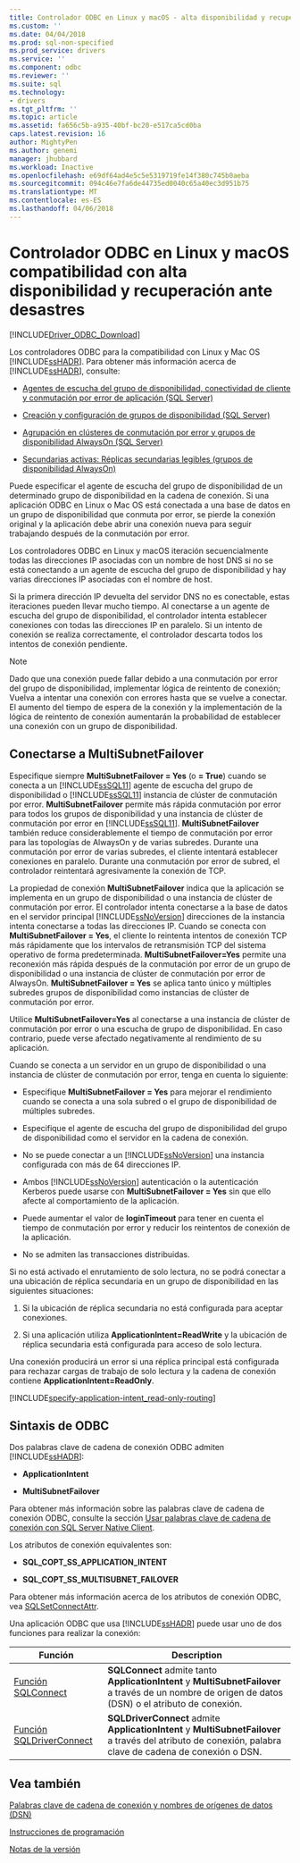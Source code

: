```yaml
---
title: Controlador ODBC en Linux y macOS - alta disponibilidad y recuperación ante desastres | Documentos de Microsoft
ms.custom: ''
ms.date: 04/04/2018
ms.prod: sql-non-specified
ms.prod_service: drivers
ms.service: ''
ms.component: odbc
ms.reviewer: ''
ms.suite: sql
ms.technology:
- drivers
ms.tgt_pltfrm: ''
ms.topic: article
ms.assetid: fa656c5b-a935-40bf-bc20-e517ca5cd0ba
caps.latest.revision: 16
author: MightyPen
ms.author: genemi
manager: jhubbard
ms.workload: Inactive
ms.openlocfilehash: e69df64ad4e5c5e5319719fe14f380c745b0aeba
ms.sourcegitcommit: 094c46e7fa6de44735ed0040c65a40ec3d951b75
ms.translationtype: MT
ms.contentlocale: es-ES
ms.lasthandoff: 04/06/2018
---
```

# <a name="odbc-driver-on-linux-and-macos-support-for-high-availability-and-disaster-recovery"></a>Controlador ODBC en Linux y macOS compatibilidad con alta disponibilidad y recuperación ante desastres
[!INCLUDE[Driver_ODBC_Download](../../../includes/driver_odbc_download.md)]

Los controladores ODBC para la compatibilidad con Linux y Mac OS [!INCLUDE[ssHADR](../../../includes/sshadr_md.md)]. Para obtener más información acerca de [!INCLUDE[ssHADR](../../../includes/sshadr_md.md)], consulte:  
  
-   [Agentes de escucha del grupo de disponibilidad, conectividad de cliente y conmutación por error de aplicación (SQL Server)](http://msdn.microsoft.com/library/hh213417.aspx)  
  
-   [Creación y configuración de grupos de disponibilidad (SQL Server)](http://msdn.microsoft.com/library/ff878265.aspx)  
  
-   [Agrupación en clústeres de conmutación por error y grupos de disponibilidad AlwaysOn (SQL Server)](http://msdn.microsoft.com/library/ff929171.aspx)  
  
-   [Secundarias activas: Réplicas secundarias legibles (grupos de disponibilidad AlwaysOn)](http://msdn.microsoft.com/library/ff878253.aspx)  
  
Puede especificar el agente de escucha del grupo de disponibilidad de un determinado grupo de disponibilidad en la cadena de conexión. Si una aplicación ODBC en Linux o Mac OS está conectada a una base de datos en un grupo de disponibilidad que conmuta por error, se pierde la conexión original y la aplicación debe abrir una conexión nueva para seguir trabajando después de la conmutación por error.

Los controladores ODBC en Linux y macOS iteración secuencialmente todas las direcciones IP asociadas con un nombre de host DNS si no se está conectando a un agente de escucha del grupo de disponibilidad y hay varias direcciones IP asociadas con el nombre de host.

Si la primera dirección IP devuelta del servidor DNS no es conectable, estas iteraciones pueden llevar mucho tiempo. Al conectarse a un agente de escucha del grupo de disponibilidad, el controlador intenta establecer conexiones con todas las direcciones IP en paralelo. Si un intento de conexión se realiza correctamente, el controlador descarta todos los intentos de conexión pendiente.

> [!NOTE]  
> Dado que una conexión puede fallar debido a una conmutación por error del grupo de disponibilidad, implementar lógica de reintento de conexión; Vuelva a intentar una conexión con errores hasta que se vuelve a conectar. El aumento del tiempo de espera de la conexión y la implementación de la lógica de reintento de conexión aumentarán la probabilidad de establecer una conexión con un grupo de disponibilidad.

## <a name="connecting-with-multisubnetfailover"></a>Conectarse a MultiSubnetFailover

Especifique siempre **MultiSubnetFailover = Yes** (o **= True**) cuando se conecta a un [!INCLUDE[ssSQL11](../../../includes/sssql11_md.md)] agente de escucha del grupo de disponibilidad o [!INCLUDE[ssSQL11](../../../includes/sssql11_md.md)] instancia de clúster de conmutación por error. **MultiSubnetFailover** permite más rápida conmutación por error para todos los grupos de disponibilidad y una instancia de clúster de conmutación por error en [!INCLUDE[ssSQL11](../../../includes/sssql11_md.md)]. **MultiSubnetFailover** también reduce considerablemente el tiempo de conmutación por error para las topologías de AlwaysOn y de varias subredes. Durante una conmutación por error de varias subredes, el cliente intentará establecer conexiones en paralelo. Durante una conmutación por error de subred, el controlador reintentará agresivamente la conexión de TCP.

La propiedad de conexión **MultiSubnetFailover** indica que la aplicación se implementa en un grupo de disponibilidad o una instancia de clúster de conmutación por error. El controlador intenta conectarse a la base de datos en el servidor principal [!INCLUDE[ssNoVersion](../../../includes/ssnoversion_md.md)] direcciones de la instancia intenta conectarse a todas las direcciones IP. Cuando se conecta con **MultiSubnetFailover = Yes**, el cliente lo reintenta intentos de conexión TCP más rápidamente que los intervalos de retransmisión TCP del sistema operativo de forma predeterminada. **MultiSubnetFailover=Yes** permite una reconexión más rápida después de la conmutación por error de un grupo de disponibilidad o una instancia de clúster de conmutación por error de AlwaysOn. **MultiSubnetFailover = Yes** se aplica tanto único y múltiples subredes grupos de disponibilidad como instancias de clúster de conmutación por error.  

Utilice **MultiSubnetFailover=Yes** al conectarse a una instancia de clúster de conmutación por error o una escucha de grupo de disponibilidad. En caso contrario, puede verse afectado negativamente al rendimiento de su aplicación.

Cuando se conecta a un servidor en un grupo de disponibilidad o una instancia de clúster de conmutación por error, tenga en cuenta lo siguiente:
  
-   Especifique **MultiSubnetFailover = Yes** para mejorar el rendimiento cuando se conecta a una sola subred o el grupo de disponibilidad de múltiples subredes.

-   Especifique el agente de escucha del grupo de disponibilidad del grupo de disponibilidad como el servidor en la cadena de conexión.
  
-   No se puede conectar a un [!INCLUDE[ssNoVersion](../../../includes/ssnoversion_md.md)] una instancia configurada con más de 64 direcciones IP.

-   Ambos [!INCLUDE[ssNoVersion](../../../includes/ssnoversion_md.md)] autenticación o la autenticación Kerberos puede usarse con **MultiSubnetFailover = Yes** sin que ello afecte al comportamiento de la aplicación.

-   Puede aumentar el valor de **loginTimeout** para tener en cuenta el tiempo de conmutación por error y reducir los reintentos de conexión de la aplicación.

-   No se admiten las transacciones distribuidas.  
  
Si no está activado el enrutamiento de solo lectura, no se podrá conectar a una ubicación de réplica secundaria en un grupo de disponibilidad en las siguientes situaciones:  
  
1.  Si la ubicación de réplica secundaria no está configurada para aceptar conexiones.  
  
2.  Si una aplicación utiliza **ApplicationIntent=ReadWrite** y la ubicación de réplica secundaria está configurada para acceso de solo lectura.  
  
Una conexión producirá un error si una réplica principal está configurada para rechazar cargas de trabajo de solo lectura y la cadena de conexión contiene **ApplicationIntent=ReadOnly**.  


[!INCLUDE[specify-application-intent_read-only-routing](~/includes/paragraph-content/specify-application-intent-read-only-routing.md)]


## <a name="odbc-syntax"></a>Sintaxis de ODBC

Dos palabras clave de cadena de conexión ODBC admiten [!INCLUDE[ssHADR](../../../includes/sshadr_md.md)]:  
  
-   **ApplicationIntent**  
  
-   **MultiSubnetFailover**  
  
Para obtener más información sobre las palabras clave de cadena de conexión ODBC, consulte la sección [Usar palabras clave de cadena de conexión con SQL Server Native Client](http://msdn.microsoft.com/library/ms130822.aspx).  
  
Los atributos de conexión equivalentes son:
  
-   **SQL_COPT_SS_APPLICATION_INTENT**  
  
-   **SQL_COPT_SS_MULTISUBNET_FAILOVER**  
  
Para obtener más información acerca de los atributos de conexión ODBC, vea [SQLSetConnectAttr](http://msdn.microsoft.com/library/ms131709.aspx).  
  
Una aplicación ODBC que usa [!INCLUDE[ssHADR](../../../includes/sshadr_md.md)] puede usar uno de dos funciones para realizar la conexión:  
  
|Función|Description|  
|------------|---------------|  
|[Función SQLConnect](../../../odbc/reference/syntax/sqlconnect-function.md)|**SQLConnect** admite tanto **ApplicationIntent** y **MultiSubnetFailover** a través de un nombre de origen de datos (DSN) o el atributo de conexión.|  
|[Función SQLDriverConnect](../../../odbc/reference/syntax/sqldriverconnect-function.md)|**SQLDriverConnect** admite **ApplicationIntent** y **MultiSubnetFailover** a través del atributo de conexión, palabra clave de cadena de conexión o DSN.|
  
## <a name="see-also"></a>Vea también  

[Palabras clave de cadena de conexión y nombres de orígenes de datos (DSN)](../../../connect/odbc/linux-mac/connection-string-keywords-and-data-source-names-dsns.md)

[Instrucciones de programación](../../../connect/odbc/linux-mac/programming-guidelines.md)

[Notas de la versión](../../../connect/odbc/linux-mac/release-notes.md)  
